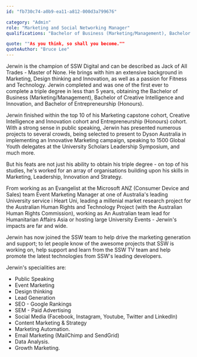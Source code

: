 ```yaml
---
id: "fb730c74-a0b9-ea11-a812-000d3a799676"

category: "Admin"
role: "Marketing and Social Networking Manager"
qualifications: "Bachelor of Business (Marketing/Management), Bachelor of Creative Intelligence and Innovation, Bachelor of Entrepreneurship (Honours)"

quote: ""As you think, so shall you become.""
quoteAuthor: "Bruce Lee"
---
```


[Editing your profile]: https://github.com/SSWConsulting/People/wiki/3.-Editing-your-profile

Jerwin is the champion of SSW Digital and can be described as Jack of All Trades - Master of None. He brings with him an extensive background in Marketing, Design thinking and Innovation, as well as a passion for Fitness and Technology. Jerwin completed and was one of the first ever to complete a triple degree in less than 5 years, obtaining the Bachelor of Business (Marketing/Management), Bachelor of Creative Intelligence and Innovation, and Bachelor of Entrepreneurship (Honours). 

Jerwin finished within the top 10 of his Marketing capstone cohort, Creative Intelligence and Innovation cohort and Entrepreneurship (Honours) cohort.  With a strong sense in public speaking, Jerwin has presented numerous projects to several crowds, being selected to present to Dyson Australia in implementing an Innovative Marketing campaign, speaking to 1500 Global Youth delegates at the University Scholars Leadership Symposium, and much more. 

But his feats are not just his ability to obtain his triple degree - on top of his studies, he's worked for an array of organisations building upon his skills in Marketing, Leadership, Innovation and Strategy. 

From working as an Evangelist at the Microsoft ANZ (Consumer Device and Sales) team Event Marketing Manager at one of Australia's leading University service i Heart Uni, leading a millenial market research project for the Australian Human Rights and Technology Project (with the Australian Human Rights Commission), working as An Australian team lead for Humanitarian Affairs Asia or hosting large University Events - Jerwin's impacts are far and wide.

Jerwin has now joined the SSW team to help drive the marketing generation and support; to let people know of the awesome projects that SSW is working on, help support and learn from the SSW TV team and help promote the latest technologies from SSW's leading developers. 

Jerwin's specialities are:
* Public Speaking
* Event Marketing
* Design thinking
* Lead Generation
* SEO - Google Rankings
* SEM - Paid Advertising
* Social Media (Facebook, Instagram, Youtube, Twitter and LinkedIn)
* Content Marketing & Strategy
* Marketing Automation.
* Email Marketing (MailChimp and SendGrid)
* Data Analysis.
* Growth Marketing. 
